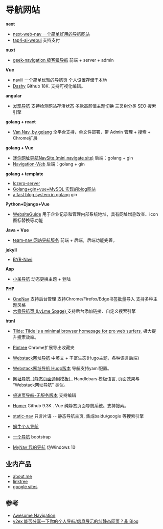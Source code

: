 # 导航网站

**next**

- [next-web-nav 一个简单好用的导航网站](https://github.com/liwenka1/next-web-nav)
- [tap4-ai-webui](https://github.com/6677-ai/tap4-ai-webui) 支持支付

**nuxt**

- [geek-navigation 极客猿导航](https://github.com/geekape/geek-navigation) 前端 + server + admin

**Vue**

- [naviii 一个简单优雅的导航页](https://github.com/eehhh/naviii) 个人设置存储于本地
- [Dashy](https://github.com/lissy93/dashy) Github 18K. 支持可视化编辑。

**angular**

- [发现导航](https://github.com/xjh22222228/nav) 支持检测网站存活状态 多款高颜值主题切换 三叉树分类 SEO 搜索引擎

**golang + react**

- [Van Nav, by golang](https://github.com/Mereithhh/van-nav) 全平台支持，单文件部署，带 Admin 管理 + 搜索 + Chrome扩展

**golang + Vue**

- [迷你网址导航NavSite (mini navigate site)](https://github.com/cifaz/nav-site) 后端：golang + gin
- [Navigation-Web](https://github.com/tanghancheng/Navigation-Web) 后端：golang + gin

**golang + template**

- [lczero-server](https://github.com/LeelaChessZero/lczero-server)
- [Golang+gin+vue+MySQL 实现的blog网站](https://github.com/izghua/go-blog)
- [a fast blog system in golang](https://github.com/eiblog/eiblog) gin 

**Python+Django+Vue**

- [WebsiteGuide](https://github.com/mizhexiaoxiao/WebsiteGuide) 用于企业记录和管理内部系统地址，具有网址增删改查、icon图标替换等功能

**Java + Vue**

- [team-nav 网站导航服务](https://github.com/tuituidan/team-nav) 前端 + 后端，后端功能完善。

**jekyll** 

- [BYR-Navi](https://github.com/BYR-Navi/BYR-Navi)

**Asp**

- [小呆导航](https://github.com/xiaodai945/WEBJIKE) 动态更换主题 + 登陆

**PHP**

- [OneNav](https://github.com/helloxz/onenav) 支持后台管理 支持Chrome/Firefox/Edge书签批量导入 支持多种主题风格
- [六零导航页 (LyLme Spage) ](https://github.com/LyLme/lylme_spage) 支持后台添加链接、自定义搜索引擎

**html**

- [Tilde: Tilde is a minimal browser homepage for pro web surfers.](https://github.com/xvvvyz/tilde) 极大提升搜索效率。
- [Pintree](https://github.com/Pintree-io/pintree) Chrome扩展导出收藏夹
- [Webstack网址导航](https://github.com/WebStackPage/WebStackPage.github.io) 中英文 + 丰富生态(Hugo主题，各种语言后端)
- [Webstack网址导航 Hugo版本](https://github.com/shenweiyan/WebStack-Hugo) 导航支持yaml配置。
- [网址导航（静态页面通用模板）](https://github.com/geneasy/nav) Handlebars 模板语言, 页面效果与 “Webstack网址导航” 类似。
- [极速页导航-无服务版本](https://github.com/iuv/jisuye) 支持编辑
- [Homer](https://github.com/bastienwirtz/homer) Github 9.3K . Vue 纯静态页面导航系统。支持搜索。
- [static-nav](https://github.com/haixuxu/static-nav) 只言片语 -- 静态导航主页, 集成baidu/google 等搜索引擎


- [蜗牛个人导航](https://github.com/eallion/favorite)
- [一个导航](https://github.com/HoYuenhang/aNavigation) bootstrap
- [MyNav 我的导航](https://github.com/j67678/MyNav) 仿Windows 10


## 业内产品

- [about.me](https://about.me/)
- [linktree](https://linktr.ee/)
- [google sites](https://sites.google.com/)

## 参考

- [Awesome Navigation](https://github.com/eryajf/awesome-navigation)
- [v2ex 能否分享一下你的个人导航/信息展示的纯静态网页？非 Blog](https://v2ex.com/t/927686)
